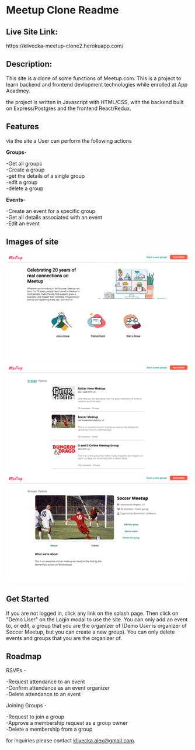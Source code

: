 <h1>Meetup Clone Readme</h1>

<h2>Live Site Link: </h2>
https://klivecka-meetup-clone2.herokuapp.com/

<h2>Description: </h2>
This site is a clone of some functions of Meetup.com. 
This is a project to learn backend and frontend devlopment technologies while enrolled at App Acadmey.

the project is written in Javascript with HTML/CSS, with the backend built on Express/Postgres and the frontend React/Redux.

<h2>Features</h2>

via the site a User can perform the following actions 

**Groups**- 

-Get all groups <br/>
-Create a group <br/>
-get the details of a single group <br/>
-edit a group <br/>
-delete a group<br/>

**Events**- 

-Create an event for a specific group</br>
-Get all details associated with an event  </br>
-Edit an event  </br>


<h2>Images of site</h2>
<img src="images/Screen Shot 2022-09-26 at 6.53.23 AM.png">
<img src="images/Screen Shot 2022-09-26 at 6.53.34 AM.png">
<img src="images/Screen Shot 2022-09-26 at 6.53.45 AM.png">

<h2>Get Started</h2>

If you are not logged in, click any link on the splash page.  Then click on "Demo User" on the Login modal to use the site. You can only add an event to, or edit, a group that you are the organizer of (Demo User is organizer of Soccer Meetup, but you can create a new group). You can only delete events and groups that you are the organizer of.

<h2>Roadmap</h2>

RSVPs - 

-Request attendance to an event  </br>
-Confirm attendance as an event organizer </br>
-Delete attendance to an event  </br>

Joining Groups -

-Request to join a group </br>
-Approve a membership request as a group owner  </br>
-Delete a membership from a group  </br>

for inquiries please contact klivecka.alex@gmail.com.
